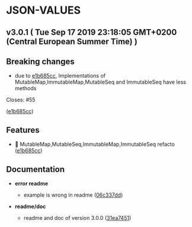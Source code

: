 # JSON-VALUES
## v3.0.1  ( Tue Sep 17 2019 23:18:05 GMT+0200 (Central European Summer Time) )

## Breaking changes
  - due to [e1b685cc](https://github.com/imrafaelmerino/json-values/commit/e1b685cc38ec5c868bb42d33c63994718caa634b),
  Implementations of MutableMap,ImmutableMap,MutableSeq and ImmutableSeq
have less methods

Closes: #55

  ([e1b685cc](https://github.com/imrafaelmerino/json-values/commit/e1b685cc38ec5c868bb42d33c63994718caa634b))


## Features
  - 🎸 MutableMap,MutableSeq,ImmutableMap,ImmutableSeq refacto
  ([e1b685cc](https://github.com/imrafaelmerino/json-values/commit/e1b685cc38ec5c868bb42d33c63994718caa634b))


## Documentation

  - **error readme**
    - example is wrong in readme
  ([06c337dd](https://github.com/imrafaelmerino/json-values/commit/06c337dde7f8c36beabb8ced14ca8c223265fdbc))

  - **readme/doc**
    - readme and doc of version 3.0.0
  ([31ea7451](https://github.com/imrafaelmerino/json-values/commit/31ea7451cf47d77301dfbf830ada1c0c6341a3be))




